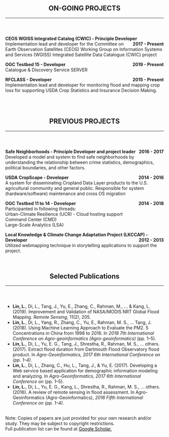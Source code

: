 <header class="entry-header">
<h2 class="entry-title">ON-GOING PROJECTS</h2><hr>
</header>

<p style="text-align:left;"><strong>CEOS WGISS Integrated Catalog (CWIC) - Principle Developer<span style="float:right;">2017 - Present</span></strong><br /> Implementation lead and developer for the Committee on Earth Observation Satellites (CEOS) Working Group on Information Systems and Services (WGISS) Integrated Satellite Data Catalogue (CWIC) project</p>

<p style="text-align:left;"><strong>OGC Testbed 15 - Developer<span style="float:right;">2019 - Present</span></strong><br />Catalogue & Discovery Service SERVER</p>

<p style="text-align:left;"><strong>RFCLASS - Developer<span style="float:right;">2015 - Present</span></strong><br />Implementation lead and developer for monitoring flood and mapping crop loss for supporting USDA Crop Statistics and Insurance Decision Making.</p>
<br>
<br>
 

<header class="entry-header">
<h2 class="entry-title">PREVIOUS PROJECTS</h2><hr>
</header>
<div class="entry-content">

<p style="text-align:left;"><strong>Safe Neighborhoods - Principle Developer and project leader<span style="float:right;">2016 - 2017</span></strong><br />Developed a model and system to find safe neighborhoods by understanding the relationship between crime statistics, demographics, political boundaries, and other factors.</p>

<p style="text-align:left;"><strong>USDA CropScape - Developer<span style="float:right;">2014 - 2016</span></strong><br />A system for disseminating Cropland Data Layer products to the U.S. agricultural community and general public. Responsible for system (hardware/software) maintenance and cross OS migration</p>
  
<p style="text-align:left;"><strong>OGC Testbed 11 to 14 - Developer<span style="float:right;">2014 - 2018</span></strong><br />Participanted in following threads: <br />Urban-Climate Resilience (UCR) - Cloud hosting support<br />Command Center (CMD)<br />Large-Scale Analytics (LSA)</p>

<p style="text-align:left;"><strong>Local Knowledge & Climate Change Adaptation Project (LKCCAP) - Developer<span style="float:right;">2012 - 2013</span></strong><br />Utilized webmapping technique in storytelling applications to support the project.</p><br>

<header class="entry-header">
<h2 class="entry-title">Selected Publications</h2><hr>
</header>
<div class="entry-content"> 



- <strong>Lin, L.</strong>, Di, L., Tang, J., Yu, E., Zhang, C., Rahman, M., ... & Kang, L. (2019). Improvement and Validation of NASA/MODIS NRT Global Flood Mapping. <i>Remote Sensing</i>, 11(2), 205.<br>
- <strong>Lin, L.</strong>, Di, L., Yang, R., Zhang, C., Yu, E., Rahman, M. S., … Tang, J. (2018). Using Machine Learning Approach to Evaluate the PM2. 5 Concentrations in China from 1998 to 2016. In <i>2018 7th International Conference on Agro-geoinformatics (Agro-geoinformatics)</i> (pp. 1–5).<br>
- <strong>Lin, L.</strong>, Di, L., Yu, E. G., Tang, J., Shrestha, R., Rahman, M. S., … others. (2017). Extract flood duration from Dartmouth Flood Observatory flood product. In <i>Agro-Geoinformatics, 2017 6th International Conference on (pp. 1–4)</i>.<br>
- <strong>Lin, L.</strong>, Di, L., Zhang, C., Hu, L., Tang, J., & Yu, E. (2017). Developing a Web service based application for demographic information modeling and analyzing. In <i>Agro-Geoinformatics, 2017 6th International Conference on</i> (pp. 1–5).<br>
- <strong>Lin, L.</strong>, Di, L., Yu, E. G., Kang, L., Shrestha, R., Rahman, M. S., … others. (2016). A review of remote sensing in flood assessment. In Agro-Geoinformatics (Agro-Geoinformatics), <i>2016 Fifth International Conference on (pp. 1–4)</i>. <br>

<br>
Note: Copies of papers are just provided for your own research and/or study. They may be subject to copyright restrictions.<br>
Full publication list can be found at <a style="color: #000000;" href="https://scholar.google.com/citations?user=Kg99EKkAAAAJ&hl=en">Google Scholar.<br>
